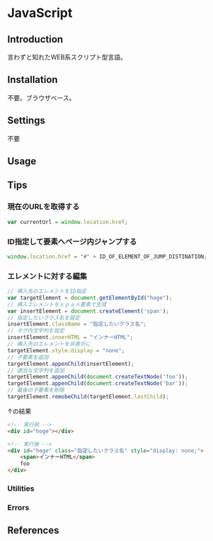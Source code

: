 # JavaScript
## Introduction
言わずと知れたWEB系スクリプト型言語。

## Installation
不要。ブラウザベース。

## Settings
不要

## Usage

## Tips
### 現在のURLを取得する
```js
var currentUrl = window.location.href;
```
### ID指定して要素へページ内ジャンプする
```js
window.location.href = "#" + ID_OF_ELEMENT_OF_JUMP_DISTINATION;
```
### エレメントに対する編集
```js
// 挿入先のエレメントをID指定
var targetElement = document.getElementById("hoge");
// 挿入エレメントをｓｐａｎ要素で生成
var insertElement = document.createElement('span');
// 指定したいクラス名を設定
insertElement.className = "指定したいクラス名";
// タグ内文字列を設定
insertElement.innerHTML = "インナーHTML";
// 挿入先のエレメントを非表示に
targetElement.style.display = "none";
// 子要素を追加
targetElement.appenChild(insertElement);
// 適当な文字列を追加
targetElement.appenChild(document.createTextNode('foo'));
targetElement.appenChild(document.createTextNode('bar'));
// 最後の子要素を削除
targetElement.remobeChild(targetElement.lastChild);
```
↑の結果
```html
<!-- 実行前 -->
<div id="hoge"></div>

<!-- 実行後 -->
<div id="hoge" class="指定したいクラス名" style="display: none;">
	<span>インナーHTML</span>
	foo
</div>
```



### Utilities
### Errors

## References
